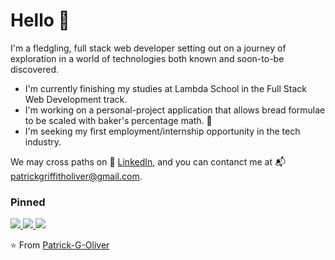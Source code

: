 # Hello 👋

I'm a fledgling, full stack web developer setting out on a journey of exploration in a world of technologies both known and soon-to-be discovered. 

  * I'm currently finishing my studies at Lambda School in the Full Stack Web Development track. 
  * I'm working on a personal-project application that allows bread formulae to be scaled with baker's percentage math. 🍞
  * I'm seeking my first employment/internship opportunity in the tech industry. 

We may cross paths on 🔗 [LinkedIn](https://www.linkedin.com/in/patrick-g-oliver/), and you can contanct me at 📬 <patrickgriffitholiver@gmail.com>.

### Pinned

  <a href="https://github.com/Build-Week-Potluck-Organizer/back-end">
    <img src="https://github-readme-stats.vercel.app/api/pin/?username=Build-Week-Potluck-Organizer&repo=back-end" />
  </a>
  <a href="https://github.com/Buildweek-Secret-Family-Recipes-Michael/frontend">
    <img src="https://github-readme-stats.vercel.app/api/pin/?username=Buildweek-Secret-Family-Recipes-Michael&repo=frontend" />
  </a>
  <a href="https://github.com/Patrick-G-Oliver/FE">
    <img src="https://github-readme-stats.vercel.app/api/pin/?username=Patrick-G-Oliver&repo=FE" />
  </a>

⭐️ From [Patrick-G-Oliver](https://github.com/Patrick-G-Oliver)
